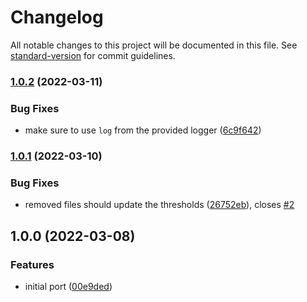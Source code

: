 # Changelog

All notable changes to this project will be documented in this file. See [standard-version](https://github.com/conventional-changelog/standard-version) for commit guidelines.

### [1.0.2](https://github.com/ProductPlan/eslint-formatter-ratchet/compare/v1.0.1...v1.0.2) (2022-03-11)

### Bug Fixes

- make sure to use `log` from the provided logger ([6c9f642](https://github.com/ProductPlan/eslint-formatter-ratchet/commit/6c9f64215d98f751b49292e8487a7300d184b47d))

### [1.0.1](https://github.com/ProductPlan/eslint-formatter-ratchet/compare/v1.0.0...v1.0.1) (2022-03-10)

### Bug Fixes

- removed files should update the thresholds ([26752eb](https://github.com/ProductPlan/eslint-formatter-ratchet/commit/26752ebb514cf7be5fd0ab8a6fe130faccba4181)), closes [#2](https://github.com/ProductPlan/eslint-formatter-ratchet/issues/2)

## 1.0.0 (2022-03-08)

### Features

- initial port ([00e9ded](https://github.com/ProductPlan/eslint-formatter-ratchet/commit/00e9ded062bfefcaf45385aaccadb718673ceed5))
